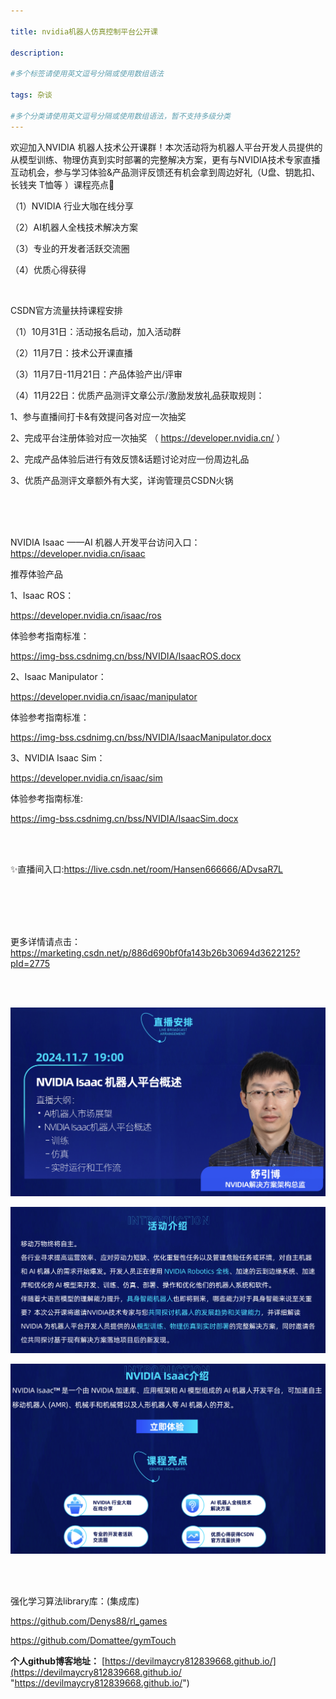 ```yaml
---

title: nvidia机器人仿真控制平台公开课
 
description: 

#多个标签请使用英文逗号分隔或使用数组语法

tags: 杂谈

#多个分类请使用英文逗号分隔或使用数组语法，暂不支持多级分类
---
```








欢迎加入NVIDIA 机器人技术公开课群！本次活动将为机器人平台开发人员提供的从模型训练、物理仿真到实时部署的完整解决方案，更有与NVIDIA技术专家直播互动机会，参与学习体验&产品测评反馈还有机会拿到周边好礼（U盘、钥匙扣、长钱夹 T恤等 ）课程亮点🌟

（1）NVIDIA 行业大咖在线分享

（2）AI机器人全栈技术解决方案

（3）专业的开发者活跃交流圈

（4）优质心得获得

<br/>

CSDN官方流量扶持课程安排

（1）10月31日：活动报名启动，加入活动群

（2）11月7日：技术公开课直播

（3）11月7日-11月21日：产品体验产出/评审

（4）11月22日：优质产品测评文章公示/激励发放礼品获取规则：

1、参与直播间打卡&有效提问各对应一次抽奖

2、完成平台注册体验对应一次抽奖 （ https://developer.nvidia.cn/ ）

2、完成产品体验后进行有效反馈&话题讨论对应一份周边礼品

3、优质产品测评文章额外有大奖，详询管理员CSDN火锅

<br/>

<br/>

<br/>

NVIDIA Isaac ——AI 机器人开发平台访问入口：https://developer.nvidia.cn/isaac

推荐体验产品

1、Isaac ROS：

https://developer.nvidia.cn/isaac/ros

体验参考指南标准：

https://img-bss.csdnimg.cn/bss/NVIDIA/IsaacROS.docx

2、Isaac Manipulator：

https://developer.nvidia.cn/isaac/manipulator

体验参考指南标准：

https://img-bss.csdnimg.cn/bss/NVIDIA/IsaacManipulator.docx

3、NVIDIA Isaac Sim：

https://developer.nvidia.cn/isaac/sim

体验参考指南标准:

https://img-bss.csdnimg.cn/bss/NVIDIA/IsaacSim.docx

<br/>
<br/>

✨直播间入口:https://live.csdn.net/room/Hansen666666/ADvsaR7L

<br/>

<br/>

<br/>

<br/>

更多详情请点击：https://marketing.csdn.net/p/886d690bf0fa143b26b30694d3622125?pId=2775







<br/>

<br/>

![image-20241107100434230](./2024_11_6_2_nvidia机器人仿真控制平台公开课.assets/image-20241107100434230.png)

![image-20241107100400609](./2024_11_6_2_nvidia机器人仿真控制平台公开课.assets/image-20241107100400609.png)

![image-20241107100415755](./2024_11_6_2_nvidia机器人仿真控制平台公开课.assets/image-20241107100415755.png)

<br/>

<br/>

强化学习算法library库：(集成库)

https://github.com/Denys88/rl_games



https://github.com/Domattee/gymTouch







**个人github博客地址：**
[https://devilmaycry812839668.github.io/](https://devilmaycry812839668.github.io/ "https://devilmaycry812839668.github.io/")